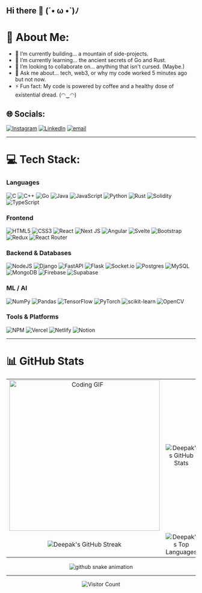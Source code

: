 ## Hi there 👋 (´• ω •`)ﾉ

# 💫 About Me:
- 🔭 I’m currently building... a mountain of side-projects. 
- 🌱 I’m currently learning... the ancient secrets of Go and Rust.
- 👯 I’m looking to collaborate on... anything that isn't cursed. (Maybe.)
- 💬 Ask me about... tech, web3, or why my code worked 5 minutes ago but not now.
- ⚡ Fun fact: My code is powered by coffee and a healthy dose of existential dread. (◠‿◠)

## 🌐 Socials:
[![Instagram](https://img.shields.io/badge/Instagram-%23E4405F.svg?logo=Instagram&logoColor=white)](https://instagram.com/_imrahulyadav) [![LinkedIn](https://img.shields.io/badge/LinkedIn-%230077B5.svg?logo=linkedin&logoColor=white)](https://linkedin.com/in/deepak-kumar-0x00) [![email](https://img.shields.io/badge/Email-D14836?logo=gmail&logoColor=white)](mailto:itsmerahul2024@gmail.com)

---

# 💻 Tech Stack:

### Languages
![C](https://img.shields.io/badge/c-%2300599C.svg?style=for-the-badge&logo=c&logoColor=white) ![C++](https://img.shields.io/badge/c++-%2300599C.svg?style=for-the-badge&logo=c%2B%2B&logoColor=white) ![Go](https://img.shields.io/badge/go-%2300ADD8.svg?style=for-the-badge&logo=go&logoColor=white) ![Java](https://img.shields.io/badge/java-%23ED8B00.svg?style=for-the-badge&logo=openjdk&logoColor=white) ![JavaScript](https://img.shields.io/badge/javascript-%23323330.svg?style=for-the-badge&logo=javascript&logoColor=%23F7DF1E) ![Python](https://img.shields.io/badge/python-3670A0?style=for-the-badge&logo=python&logoColor=ffdd54) ![Rust](https://img.shields.io/badge/rust-%23000000.svg?style=for-the-badge&logo=rust&logoColor=white) ![Solidity](https://img.shields.io/badge/Solidity-%23363636.svg?style=for-the-badge&logo=solidity&logoColor=white) ![TypeScript](https://img.shields.io/badge/typescript-%23007ACC.svg?style=for-the-badge&logo=typescript&logoColor=white)

### Frontend
![HTML5](https://img.shields.io/badge/html5-%23E34F26.svg?style=for-the-badge&logo=html5&logoColor=white) ![CSS3](https://img.shields.io/badge/css3-%231572B6.svg?style=for-the-badge&logo=css3&logoColor=white) ![React](https://img.shields.io/badge/react-%2320232a.svg?style=for-the-badge&logo=react&logoColor=%2361DAFB) ![Next JS](https://img.shields.io/badge/Next-black?style=for-the-badge&logo=next.js&logoColor=white) ![Angular](https://img.shields.io/badge/angular-%23DD0031.svg?style=for-the-badge&logo=angular&logoColor=white) ![Svelte](https://img.shields.io/badge/svelte-%23f1413d.svg?style=for-the-badge&logo=svelte&logoColor=white) ![Bootstrap](https://img.shields.io/badge/bootstrap-%238511FA.svg?style=for-the-badge&logo=bootstrap&logoColor=white) ![Redux](https://img.shields.io/badge/redux-%23593d88.svg?style=for-the-badge&logo=redux&logoColor=white) ![React Router](https://img.shields.io/badge/React_Router-CA4245?style=for-the-badge&logo=react-router&logoColor=white)

### Backend & Databases
![NodeJS](https://img.shields.io/badge/node.js-6DA55F?style=for-the-badge&logo=node.js&logoColor=white) ![Django](https://img.shields.io/badge/django-%23092E20.svg?style=for-the-badge&logo=django&logoColor=white) ![FastAPI](https://img.shields.io/badge/FastAPI-005571?style=for-the-badge&logo=fastapi) ![Flask](https://img.shields.io/badge/flask-%23000.svg?style=for-the-badge&logo=flask&logoColor=white) ![Socket.io](https://img.shields.io/badge/Socket.io-black?style=for-the-badge&logo=socket.io&badgeColor=010101) ![Postgres](https://img.shields.io/badge/postgres-%23316192.svg?style=for-the-badge&logo=postgresql&logoColor=white) ![MySQL](https://img.shields.io/badge/mysql-4479A1.svg?style=for-the-badge&logo=mysql&logoColor=white) ![MongoDB](https://img.shields.io/badge/MongoDB-%234ea94b.svg?style=for-the-badge&logo=mongodb&logoColor=white) ![Firebase](https://img.shields.io/badge/firebase-%23039BE5.svg?style=for-the-badge&logo=firebase) ![Supabase](https://img.shields.io/badge/Supabase-3ECF8E?style=for-the-badge&logo=supabase&logoColor=white)

### ML / AI
![NumPy](https://img.shields.io/badge/numpy-%23013243.svg?style=for-the-badge&logo=numpy&logoColor=white) ![Pandas](https://img.shields.io/badge/pandas-%23150458.svg?style=for-the-badge&logo=pandas&logoColor=white) ![TensorFlow](https://img.shields.io/badge/TensorFlow-%23FF6F00.svg?style=for-the-badge&logo=TensorFlow&logoColor=white) ![PyTorch](https://img.shields.io/badge/PyTorch-%23EE4C2C.svg?style=for-the-badge&logo=PyTorch&logoColor=white) ![scikit-learn](https://img.shields.io/badge/scikit--learn-%23F7931E.svg?style=for-the-badge&logo=scikit-learn&logoColor=white) ![OpenCV](https://img.shields.io/badge/opencv-%23white.svg?style=for-the-badge&logo=opencv&logoColor=white)

### Tools & Platforms
![NPM](https://img.shields.io/badge/NPM-%23CB3837.svg?style=for-the-badge&logo=npm&logoColor=white) ![Vercel](https://img.shields.io/badge/vercel-%23000000.svg?style=for-the-badge&logo=vercel&logoColor=white) ![Netlify](https://img.shields.io/badge/netlify-%23000000.svg?style=for-the-badge&logo=netlify&logoColor=#00C7B7) ![Notion](https://img.shields.io/badge/Notion-%23000000.svg?style=for-the-badge&logo=notion&logoColor=white)

---

# 📊 GitHub Stats

<table align="center" border="0" cellpadding="0" cellspacing="0">
  <tr align="center">
    <td>
      <img
        src="https://media4.giphy.com/media/v1.Y2lkPTc5MGI3NjExYTNnMzE5eTIzb21pZmE3dXNscjhvdXlheWMxcnBpMjlkdDg1dWpvdiZlcD12MV9pbnRlcm5hbF9naWZfYnlfaWQmY3Q9Zw/zOvBKUUEERdNm/giphy.gif"
        alt="Coding GIF"
        width="400px"
      />
    </td>
    <td>
      <img
        src="https://github-readme-stats.vercel.app/api?username=deepak-kumar-oss&theme=tokyonight&hide_border=false&include_all_commits=false&count_private=false"
        alt="Deepak's GitHub Stats"
      />
    </td>
  </tr>
  <tr align="center">
    <td>
      <img 
        src="https://github-readme-streak-stats.herokuapp.com/?user=deepak-kumar-oss&theme=tokyonight&hide_border=false" 
        alt="Deepak's GitHub Streak" 
      />
    </td>
    <td>
      <img 
        src="https://github-readme-stats.vercel.app/api/top-langs/?username=deepak-kumar-oss&theme=tokyonight&hide_border=false&include_all_commits=false&count_private=false&layout=compact" 
        alt="Deepak's Top Languages" 
      />
    </td>
  </tr>
</table>

<div align="center">
  <picture>
    <source media="(prefers-color-scheme: dark)" srcset="https://raw.githubusercontent.com/deepak-kumar-oss/deepak-kumar-oss/output/github-snake-dark.svg">
    <source media="(prefers-color-scheme: light)" srcset="https://raw.githubusercontent.com/deepak-kumar-oss/deepak-kumar-oss/output/github-snake.svg">
    <img alt="github snake animation" src="https://raw.githubusercontent.com/deepak-kumar-oss/deepak-kumar-oss/output/github-snake.svg">
  </picture>
</div>

---
<p align="center">
  <img src="https://komarev.com/ghpvc/?username=deepak-kumar-oss&style=flat-square&color=blueviolet" alt="Visitor Count"/>
</p>
